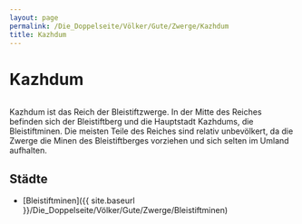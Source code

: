 ```yaml
---
layout: page
permalink: /Die_Doppelseite/Völker/Gute/Zwerge/Kazhdum
title: Kazhdum
---
```


# Kazhdum

<img alt="" src="{{ site.baseurl }}/assets/images/wappen/kazhdum.jpg" />

Kazhdum ist das Reich der Bleistiftzwerge. In der Mitte des Reiches befinden sich der Bleistiftberg und die Hauptstadt Kazhdums, die Bleistiftminen. Die meisten Teile des Reiches sind relativ unbevölkert, da die Zwerge die Minen des Bleistiftberges vorziehen und sich selten im Umland aufhalten.

## Städte

- [Bleistiftminen]({{ site.baseurl }}/Die_Doppelseite/Völker/Gute/Zwerge/Bleistiftminen)
